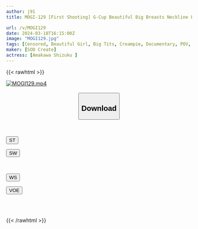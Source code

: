 ```yaml
---
author: j91
title: MOGI-129 [First Shooting] G-Cup Beautiful Big Breasts Neckline Family Restaurant Clerk. She has a beautiful body that you wouldn't expect from her clothes. She likes tipsy sex, and when she gets horny, she touches her body. An electric manist who likes watching amateur AV. Shizuku 20 [Nuku with overwhelming 4K video! ] Shizuku Amakawa

url: /v/MOGI129
date: 2024-03-18T16:15:00Z
image: "MOGI129.jpg"
tags: [Censored, Beautiful Girl, Big Tits, Creampie, Documentary, POV, Solowork]
maker: [SOD Create]
actress: [Amakawa Shizuku ]
---
```



{{< rawhtml >}}

<div class="video" data-videoid="OakK21MRb1HZloV">
    <a href="javascript:;">
        <img src="/v/MOGI129/MOGI129.jpg" width="WIDTH" height="HEIGHT" alt="MOGI129.mp4" loading="lazy">
    </a>
</div>

<script type="text/javascript" src="https://j91.asia/asset/on-demand-st.js"></script>

<br>
  <link rel="stylesheet" href="https://j91.asia/asset/bs5.css">
  
  <center>
  <button class="btn btn-primary" type="button" data-bs-toggle="collapse" data-bs-target=".multi-collapse" aria-expanded="false" aria-controls="multiCollapseExample1 multiCollapseExample2"><h2>Download</h2></button></center>
</p>
<div class="row">
  <div class="col">
    <div class="collapse multi-collapse" id="multiCollapseExample1">
      <div class="card card-body">
	      	      <br>
<div class="buttons">  
<p><a href="https://streamtape.to/v/OakK21MRb1HZloV" target="_blank"><button class="btn-hover color-3"><i class="fa fa-download"></i> ST</button></a></p>
<p><a href="https://asnwish.com/snczqly3pji0" target="_blank"><button class="btn-hover color-2"><i class="fa fa-download"></i> SW</button></a></p></div>
    </div>
  </div>
</div>
  <div class="col">
    <div class="collapse multi-collapse" id="multiCollapseExample2">
      <div class="card card-body">
	      <br>
<div class="buttons">
<p><a href="https://wolfstream.tv/ef87e2ja2du2"><button class="btn-hover color-9"><i class="fa fa-download"></i> WS</button></a></p>
<p><a href="https://voe.sx/4qgkjptultjz"><button class="btn-hover color-8"><i class="fa fa-download"></i> VOE</button></a></p></div>
<br><br>
      </div>
    </div>
  </div>
</div>

{{< /rawhtml >}}